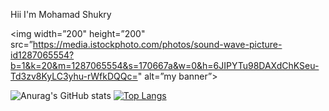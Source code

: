 Hii I'm Mohamad Shukry
<p align=”center”>

<img width=”200" height=”200" src=”https://media.istockphoto.com/photos/sound-wave-picture-id1287065554?b=1&k=20&m=1287065554&s=170667a&w=0&h=6JIPYTu98DAXdChKSeu-Td3zv8KyLC3yhu-rWfkDQQc=" alt=”my banner”>

</p>

![Anurag's GitHub stats](https://github-readme-stats.vercel.app/api?username=MohamadShukry&show_icons=true&theme=radical)
[![Top Langs](https://github-readme-stats.vercel.app/api/top-langs/?username=MohamadShukry&layout=compact)](https://github.com/MohamadShukry/github-readme-stats)

